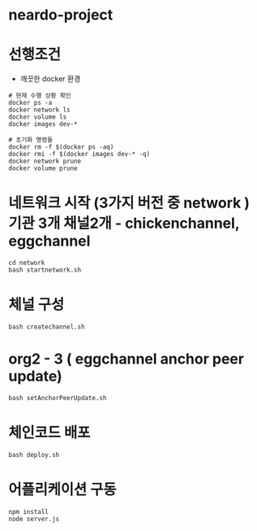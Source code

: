 # neardo-project

# 선행조건
- 깨끗한 docker 환경
```
# 현재 수행 상황 확인
docker ps -a
docker network ls
docker volume ls
docker images dev-*

# 초기화 명령들
docker rm -f $(docker ps -aq)
docker rmi -f $(docker images dev-* -q)
docker network prune
docker volume prune
```

# 네트워크 시작 (3가지 버전 중 network ) 기관 3개 채널2개 - chickenchannel, eggchannel 
```
cd network
bash startnetwork.sh
```
# 체널 구성
```
bash createchannel.sh
```

# org2 - 3  ( eggchannel anchor peer update)
```
bash setAnchorPeerUpdate.sh
```

# 체인코드 배포 
```
bash deploy.sh
```

# 어플리케이션 구동
```
npm install
node server.js
```

